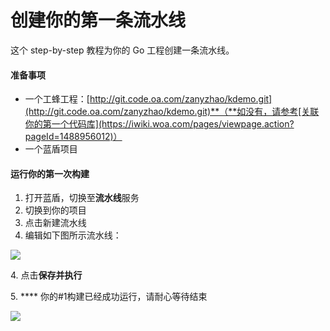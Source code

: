 # 创建你的第一条流水线

这个 step-by-step 教程为你的 Go 工程创建一条流水线。

#### **准备事项** <a href="#id-chuang-jian-ni-de-di-yi-tiao-liu-shui-xian-zhun-bei-shi-xiang" id="id-chuang-jian-ni-de-di-yi-tiao-liu-shui-xian-zhun-bei-shi-xiang"></a>

* 一个工蜂工程：[http://git.code.oa.com/zanyzhao/kdemo.git](http://git.code.oa.com/zanyzhao/kdemo.git)**（**如没有，请参考[关联你的第一个代码库](https://iwiki.woa.com/pages/viewpage.action?pageId=1488956012)）
* 一个蓝盾项目

#### **运行你的第一次构建** <a href="#id-chuang-jian-ni-de-di-yi-tiao-liu-shui-xian-yun-hang-ni-de-di-yi-ci-gou-jian" id="id-chuang-jian-ni-de-di-yi-tiao-liu-shui-xian-yun-hang-ni-de-di-yi-ci-gou-jian"></a>

1. 打开蓝盾，切换至**流水线**服务
2. 切换到你的项目
3. 点击新建流水线
4. 编辑如下图所示流水线：

![](https://589213227-files.gitbook.io/\~/files/v0/b/gitbook-28427.appspot.com/o/assets%2F-MZIuzLgCmrIqRRM\_hhk%2F-MZN\_bR87BcTwMLwCaDt%2F-MZN\_ym\_OMjXUbQYvtiN%2Fimage.png?alt=media\&token=4fe7bf0e-ad81-43ac-b254-0acf03beb7dc)

4\. 点击**保存并执行**

5\. **** 你的#1构建已经成功运行，请耐心等待结束

![](https://589213227-files.gitbook.io/\~/files/v0/b/gitbook-28427.appspot.com/o/assets%2F-MZIuzLgCmrIqRRM\_hhk%2F-MZN\_bR87BcTwMLwCaDt%2F-MZNa0FGYwQ76pk2GQcC%2Fimage.png?alt=media\&token=5c253b40-6e1b-4eb2-8f0c-7a060dcfd3c3)
